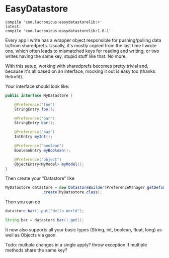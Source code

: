 # EasyDatastore

```
compile 'com.lacronicus:easydatastorelib:+'
latest: 
compile 'com.lacronicus:easydatastorelib:1.0.1'
```

Every app I write has a wrapper object responsible for pushing/pulling data to/from sharedprefs. Usually, it's mostly copied from the last time I wrote one, which often leads to mismatched keys for reading and writing, or two writes having the same key, stupid stuff like that. No more. 

With this setup, working with sharedprefs becomes pretty trivial and, because it's all based on an interface, mocking it out is easy too (thanks Retrofit). 

Your interface should look like:

```java
public interface MyDatastore {

    @Preference("foo")
    StringEntry foo();

    @Preference("bar")
    StringEntry bar();

    @Preference("baz")
    IntEntry myInt();

    @Preference("boolean")
    BooleanEntry myBoolean();

    @Preference("object")
    ObjectEntry<MyModel> myModel();
}

```

Then create your "Datastore" like 

```java
MyDatastore datastore = new DatastoreBuilder(PreferenceManager.getDefaultSharedPreferences(context))
                .create(MyDatastore.class);
```


Then you can do 

```java
datastore.bar().put("Hello World");

String bar = datastore.bar().get();
```

It now also supports all your basic types (String, int, boolean, float, long) as well as Objects via gson. 

Todo:
multiple changes in a single apply?
throw exception if multiple methods share the same key?

